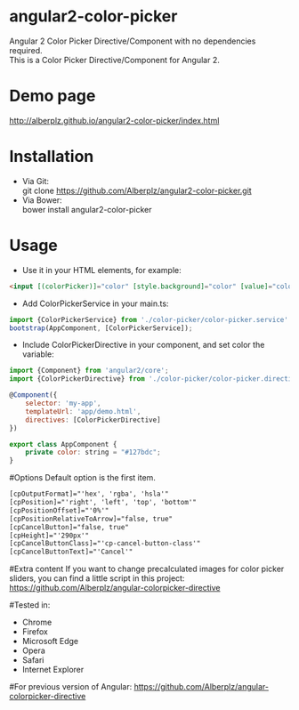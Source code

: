 # angular2-color-picker
Angular 2 Color Picker Directive/Component with no dependencies required.<br />
This is a Color Picker Directive/Component for Angular 2.

# Demo page
http://alberplz.github.io/angular2-color-picker/index.html

# Installation
* Via Git: <br /> git clone https://github.com/Alberplz/angular2-color-picker.git
* Via Bower: <br /> bower install angular2-color-picker

# Usage
* Use it in your HTML elements, for example:
```html
<input [(colorPicker)]="color" [style.background]="color" [value]="color"/>
```
* Add ColorPickerService in your main.ts:
```javascript
import {ColorPickerService} from './color-picker/color-picker.service'
bootstrap(AppComponent, [ColorPickerService]);
```
* Include ColorPickerDirective in your component, and set color the variable:
```javascript
import {Component} from 'angular2/core';
import {ColorPickerDirective} from './color-picker/color-picker.directive'

@Component({
    selector: 'my-app',
    templateUrl: 'app/demo.html',
    directives: [ColorPickerDirective]
})

export class AppComponent {
    private color: string = "#127bdc";
}
```

#Options
Default option is the first item.
```html
[cpOutputFormat]="'hex', 'rgba', 'hsla'"
[cpPosition]="'right', 'left', 'top', 'bottom'"
[cpPositionOffset]="'0%'"
[cpPositionRelativeToArrow]="false, true"
[cpCancelButton]="false, true"
[cpHeight]="'290px'"
[cpCancelButtonClass]="'cp-cancel-button-class'"
[cpCancelButtonText]="'Cancel'"
```

#Extra content
If you want to change precalculated images for color picker sliders, you can find a little script in this project:
https://github.com/Alberplz/angular-colorpicker-directive

#Tested in:
* Chrome
* Firefox
* Microsoft Edge
* Opera
* Safari
* Internet Explorer

#For previous version of Angular:
https://github.com/Alberplz/angular-colorpicker-directive